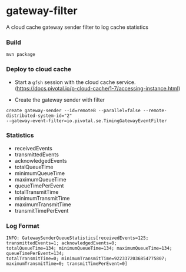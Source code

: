 # gateway-filter
A cloud cache gateway sender filter to log cache statistics


### Build

```
mvn package
```


### Deploy to cloud cache

- Start a `gfsh` session with the cloud cache service. (https://docs.pivotal.io/p-cloud-cache/1-7/accessing-instance.html)

- Create the gateway sender with filter

```
create gateway-sender --id=remoteB --parallel=false --remote-distributed-system-id="2" 
--gateway-event-filter=io.pivotal.se.TimingGatewayEventFilter 
```

### Statistics
* receivedEvents
* transmittedEvents
* acknowledgedEvents
* totalQueueTime
* minimumQueueTime
* maximumQueueTime
* queueTimePerEvent
* totalTransmitTime
* minimumTransmitTime
* maximumTransmitTime
* transmitTimePerEvent


### Log Format
```
INFO: GatewaySenderQueueStatistics[receivedEvents=125; transmittedEvents=1; acknowledgedEvents=0; 
totalQueueTime=134; minimumQueueTime=134; maximumQueueTime=134; queueTimePerEvent=134; 
totalTransmitTime=0; minimumTransmitTime=9223372036854775807; maximumTransmitTime=0; transmitTimePerEvent=0]
```



